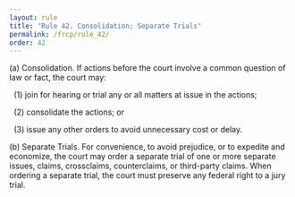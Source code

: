 ```yaml
---
layout: rule
title: "Rule 42. Consolidation; Separate Trials"
permalink: /frcp/rule_42/
order: 42
---
```


(a) Consolidation. If actions before the court involve a common question of law or fact, the court may:


&nbsp;&nbsp;(1) join for hearing or trial any or all matters at issue in the actions;


&nbsp;&nbsp;(2) consolidate the actions; or


&nbsp;&nbsp;(3) issue any other orders to avoid unnecessary cost or delay.


(b) Separate Trials. For convenience, to avoid prejudice, or to expedite and economize, the court may order a separate trial of one or more separate issues, claims, crossclaims, counterclaims, or third-party claims. When ordering a separate trial, the court must preserve any federal right to a jury trial.
